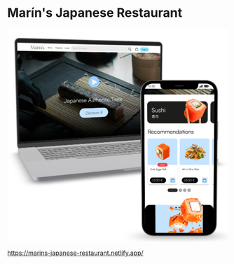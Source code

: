# Marín's Japanese Restaurant

![DeviceView](./assets/media/device-view.png)

https://marins-japanese-restaurant.netlify.app/

